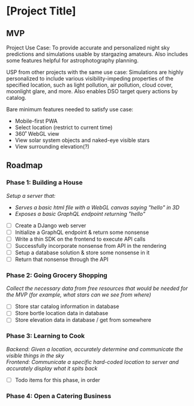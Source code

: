 # [Project Title]

## MVP

Project Use Case: 
To provide accurate and personalized night sky predictions and simulations usable by stargazing amateurs. Also includes some features helpful for astrophotography planning. 

USP from other projects with the same use case:
Simulations are highly personalized to include various visibility-impeding properties of the specified location, such as light pollution, air pollution, cloud cover, moonlight glare, and more.
Also enables DSO target query actions by catalog.

Bare minimum features needed to satisfy use case:
- Mobile-first PWA
- Select location (restrict to current time)
- 360˚ WebGL view
- View solar system objects and naked-eye visible stars
- View surrounding elevation(?)

## Roadmap

### Phase 1: Building a House
*Setup a server that:*
  - *Serves a basic html file with a WebGL canvas saying "hello" in 3D*
  - *Exposes a basic GraphQL endpoint returning "hello"*
- [ ] Create a DJango web server
- [ ] Initialize a GraphQL endpoint & return some nonsense
- [ ] Write a thin SDK on the frontend to execute API calls
- [ ] Successfully incorporate nonsense from API in the rendering
- [ ] Setup a database solution & store some nonsense in it
- [ ] Return that nonsense through the API

### Phase 2: Going Grocery Shopping
*Collect the necessary data from free resources that would be needed for the MVP (for example, what stars can we see from where)*
- [ ] Store star catalog information in database
- [ ] Store bortle location data in database
- [ ] Store elevation data in database / get from somewhere
      
### Phase 3: Learning to Cook
*Backend: Given a location, accurately determine and communicate the visible things in the sky* \
*Frontend: Communicate a specific hard-coded location to server and accurately display what it spits back*
- [ ] Todo items for this phase, in order

### Phase 4: Open a Catering Business

